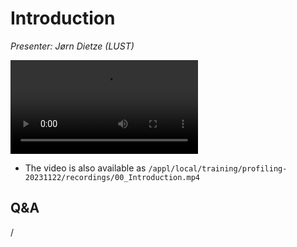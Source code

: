 # Introduction

<em>Presenter: Jørn Dietze (LUST)</em>

<video src="https://462000265.lumidata.eu/profiling-20231122/recordings/00_Introduction.mp4" controls="controls">
</video>

-   The video is also available as `/appl/local/training/profiling-20231122/recordings/00_Introduction.mp4`


## Q&A

/

